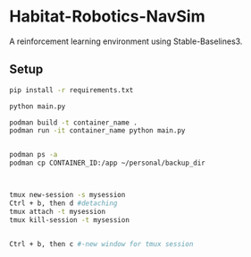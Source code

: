 # Habitat-Robotics-NavSim
A reinforcement learning environment using Stable-Baselines3.

## Setup
```bash
pip install -r requirements.txt

python main.py 

podman build -t container_name .
podman run -it container_name python main.py


podman ps -a
podman cp CONTAINER_ID:/app ~/personal/backup_dir



tmux new-session -s mysession
Ctrl + b, then d #detaching
tmux attach -t mysession
tmux kill-session -t mysession


Ctrl + b, then c #-new window for tmux session
